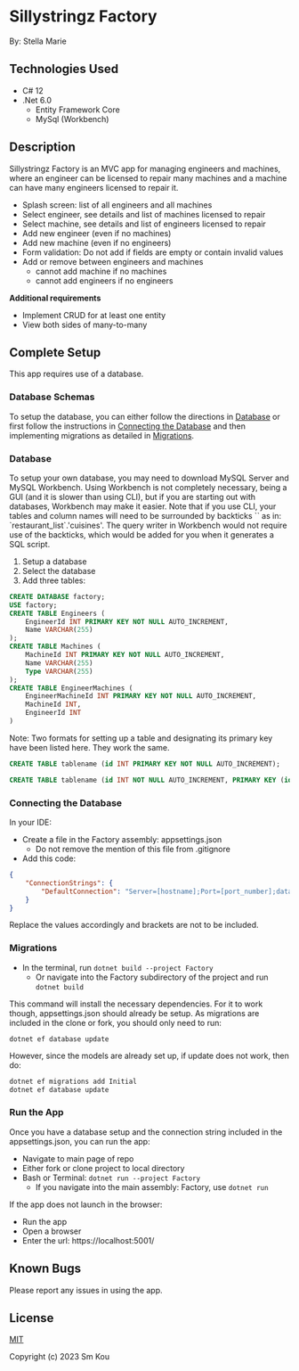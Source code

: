 # Sillystringz Factory

By: Stella Marie

## Technologies Used

- C# 12
- .Net 6.0
  - Entity Framework Core
  - MySql (Workbench)

## Description

Sillystringz Factory is an MVC app for managing engineers and machines, where an engineer can be licensed to repair many machines and a machine can have many engineers licensed to repair it.

- Splash screen: list of all engineers and all machines
- Select engineer, see details and list of machines licensed to repair
- Select machine, see details and list of engineers licensed to repair
- Add new engineer (even if no machines)
- Add new machine (even if no engineers)
- Form validation: Do not add if fields are empty or contain invalid values
- Add or remove between engineers and machines
  - cannot add machine if no machines
  - cannot add engineers if no engineers

**Additional requirements**
- Implement CRUD for at least one entity
- View both sides of many-to-many

## Complete Setup

This app requires use of a database.

### Database Schemas

To setup the database, you can either follow the directions in [Database](#database) or first follow the instructions in [Connecting the Database](#connecting-the-database) and then implementing migrations as detailed in [Migrations](#migrations).

### Database

To setup your own database, you may need to download MySQL Server and MySQL Workbench. Using Workbench is not completely necessary, being a GUI (and it is slower than using CLI), but if you are starting out with databases, Workbench may make it easier. Note that if you use CLI, your tables and column names will need to be surrounded by backticks \`\` as in: \`restaurant_list\`.\'cuisines\'. The query writer in Workbench would not require use of the backticks, which would be added for you when it generates a SQL script.

1. Setup a database
2. Select the database
3. Add three tables:

```sql
CREATE DATABASE factory;
USE factory;
CREATE TABLE Engineers (
    EngineerId INT PRIMARY KEY NOT NULL AUTO_INCREMENT, 
    Name VARCHAR(255)
);
CREATE TABLE Machines (
    MachineId INT PRIMARY KEY NOT NULL AUTO_INCREMENT,
    Name VARCHAR(255)
    Type VARCHAR(255)
);
CREATE TABLE EngineerMachines (
    EngineerMachineId INT PRIMARY KEY NOT NULL AUTO_INCREMENT,
    MachineId INT,
    EngineerId INT
)
```

Note: Two formats for setting up a table and designating its primary key have been listed here. They work the same.

```sql
CREATE TABLE tablename (id INT PRIMARY KEY NOT NULL AUTO_INCREMENT);

CREATE TABLE tablename (id INT NOT NULL AUTO_INCREMENT, PRIMARY KEY (id))
```

### Connecting the Database

In your IDE:
- Create a file in the Factory assembly: appsettings.json
  - Do not remove the mention of this file from .gitignore
- Add this code:

```json
{
    "ConnectionStrings": {
        "DefaultConnection": "Server=[hostname];Port=[port_number];database=[database_name];uid=[username];pwd=[password]"
    }
}
```

Replace the values accordingly and brackets are not to be included.

### Migrations

- In the terminal, run ```dotnet build --project Factory```
  - Or navigate into the Factory subdirectory of the project and run ```dotnet build```

This command will install the necessary dependencies. For it to work though, appsettings.json should already be setup. As migrations are included in the clone or fork, you should only need to run:

```dotnet ef database update```

However, since the models are already set up, if update does not work, then do:

```bash
dotnet ef migrations add Initial
dotnet ef database update
```

### Run the App

Once you have a database setup and the connection string included in the appsettings.json, you can run the app:

- Navigate to main page of repo
- Either fork or clone project to local directory
- Bash or Terminal: ```dotnet run --project Factory```
  - If you navigate into the main assembly: Factory, use ```dotnet run```

If the app does not launch in the browser:
- Run the app
- Open a browser
- Enter the url: https://localhost:5001/

## Known Bugs

Please report any issues in using the app.

## License

[MIT](https://choosealicense.com/licenses/mit/)

Copyright (c) 2023 Sm Kou
